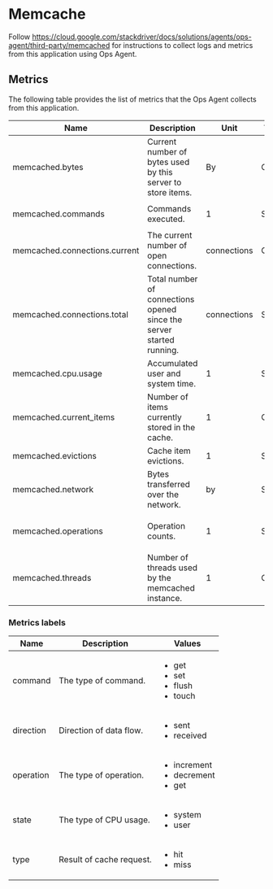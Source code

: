 # Memcache

Follow https://cloud.google.com/stackdriver/docs/solutions/agents/ops-agent/third-party/memcached
for instructions to collect logs and metrics from this application using Ops Agent.

## Metrics

The following table provides the list of metrics that the Ops Agent collects from this application.

| Name | Description | Unit | Type | Attributes |
| ---- | ----------- | ---- | ---- | ---------- |
| memcached.bytes | Current number of bytes used by this server to store items. | By | Gauge | <ul> </ul> |
| memcached.commands | Commands executed. | 1 | Sum | <ul> <li>command</li> </ul> |
| memcached.connections.current | The current number of open connections. | connections | Gauge | <ul> </ul> |
| memcached.connections.total | Total number of connections opened since the server started running. | connections | Sum | <ul> </ul> |
| memcached.cpu.usage | Accumulated user and system time. | 1 | Sum | <ul> <li>state</li> </ul> |
| memcached.current_items | Number of items currently stored in the cache. | 1 | Gauge | <ul> </ul> |
| memcached.evictions | Cache item evictions. | 1 | Sum | <ul> </ul> |
| memcached.network | Bytes transferred over the network. | by | Sum | <ul> <li>direction</li> </ul> |
| memcached.operations | Operation counts. | 1 | Sum | <ul> <li>type</li> <li>operation</li> </ul> |
| memcached.threads | Number of threads used by the memcached instance. | 1 | Gauge | <ul> </ul> |

### Metrics labels

| Name | Description | Values |
| ---- | ----------- | ------ |
| command | The type of command. | <ul> <li>get</li> <li>set</li> <li>flush</li> <li>touch</li> </ul>
| direction | Direction of data flow. | <ul> <li>sent</li> <li>received</li> </ul>
| operation | The type of operation. | <ul> <li>increment</li> <li>decrement</li> <li>get</li> </ul> |
| state | The type of CPU usage. | <ul> <li>system</li> <li>user</li> </ul> |
| type | Result of cache request. | <ul> <li>hit</li> <li>miss</li> </ul> |
